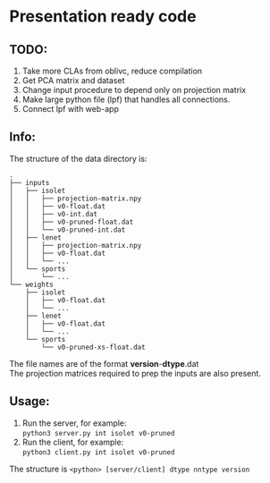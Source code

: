 # Presentation ready code

## TODO:
1. Take more CLAs from oblivc, reduce compilation
2. Get PCA matrix and dataset
3. Change input procedure to depend only on projection matrix
4. Make large python file (lpf) that handles all connections.
5. Connect lpf with web-app

## Info:
The structure of the data directory is:  
```
.
├── inputs
│   ├── isolet
│   │   ├── projection-matrix.npy
│   │   ├── v0-float.dat
│   │   ├── v0-int.dat
│   │   ├── v0-pruned-float.dat
│   │   └── v0-pruned-int.dat
│   ├── lenet
│   │   ├── projection-matrix.npy
│   │   ├── v0-float.dat
│   │   └── ...
│   └── sports
│       └── ...
└── weights
    ├── isolet
    │   ├── v0-float.dat
    │   └── ...
    ├── lenet
    │   ├── v0-float.dat
    │   └── ...
    └── sports
        └── v0-pruned-xs-float.dat
```
The file names are of the format **version**-**dtype**.dat  
The projection matrices required to prep the inputs are also present.

## Usage:
1. Run the server, for example:  
`python3 server.py int isolet v0-pruned`
2. Run the client, for example:  
`python3 client.py int isolet v0-pruned`  

The structure is `<python> [server/client] dtype nntype version`